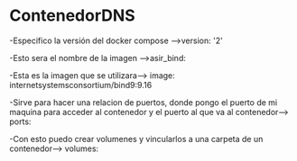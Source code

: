 # ContenedorDNS

-Especifico la versión del docker compose -->version: '2'

-Esto sera el nombre de la imagen  -->asir_bind:

-Esta es la imagen que se utilizara-->  image: internetsystemsconsortium/bind9:9.16
    
-Sirve para hacer una relacion de puertos, donde pongo el puerto de mi maquina para acceder al contenedor y el puerto al que va al contenedor-->  ports:
      
-Con esto puedo crear volumenes y vincularlos a una carpeta de un contenedor--> volumes:

